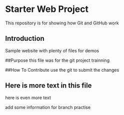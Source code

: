 # Starter Web Project

This repository is for showing how Git and GitHub work

## Introduction

Sample website with plenty of files for demos

##Purpose
this file was for the git project trainning

##How To Contribute 
use the git to submit the changes 

## Here is more text in this file

here is even more text

add some information for branch practise